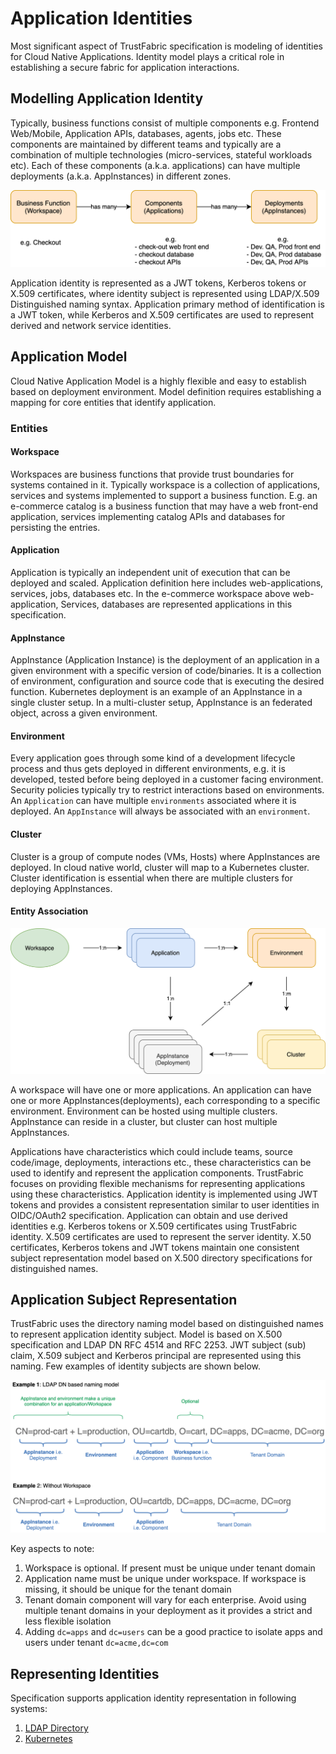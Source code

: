 # Application Identities

Most significant aspect of TrustFabric specification is modeling of identities for Cloud Native Applications. Identity model plays a critical role in establishing a secure fabric for application interactions.

## Modelling Application Identity

Typically, business functions consist of multiple components e.g. Frontend Web/Mobile, Application APIs, databases, agents, jobs etc.  These components are maintained by different teams and typically are a  combination of multiple technologies (micro-services, stateful workloads  etc). Each of these components (a.k.a. applications) can have multiple  deployments (a.k.a. AppInstances) in different zones.

![Application Components](../media/Application-Components.png)

Application identity is represented as a JWT tokens, Kerberos tokens or X.509 certificates, where identity subject is represented using LDAP/X.509 Distinguished naming syntax. Application primary method of identification is a JWT token, while Kerberos and X.509 certificates are used to represent derived and network service identities.

## Application Model

Cloud Native Application Model is a highly flexible and easy to establish based on deployment environment. Model definition requires establishing a mapping for core entities that identify application.

### Entities

#### Workspace

Workspaces are business functions that provide trust boundaries for systems contained in it. Typically workspace is a collection of applications, services and systems implemented to support a business function. E.g. an e-commerce catalog is a business function that may have a web front-end application, services implementing catalog APIs and databases for persisting the entries.

#### Application

Application is typically an independent unit of execution that can be deployed and scaled. Application definition here includes web-applications, services, jobs, databases etc. In the e-commerce workspace above web-application, Services, databases are represented applications in this specification.

#### AppInstance

AppInstance (Application Instance) is the deployment of an application in a given environment with a specific version of code/binaries. It is a collection of environment, configuration and source code that is executing the desired function. Kubernetes deployment is an example of an AppInstance in a single cluster setup. In a multi-cluster setup, AppInstance is an federated object, across a given environment.

#### Environment

Every application goes through some kind of a development lifecycle process and thus gets deployed in different environments,  e.g. it is developed, tested before being deployed in a customer facing environment. Security policies typically try to restrict interactions based on environments. An `Application` can have multiple `environments` associated where it is deployed. An `AppInstance` will always be associated with an `environment`.

#### Cluster

Cluster is a group of compute nodes (VMs, Hosts) where AppInstances are deployed. In cloud native world, cluster will map to a Kubernetes cluster. Cluster identification is essential when there are multiple clusters for deploying AppInstances.

#### Entity Association

![Application Model](../media/Application-Model.png)

A workspace will have one or more applications. An application can have one or more AppInstances(deployments), each corresponding to a specific environment. Environment can be hosted using multiple clusters. AppInstance can reside in a cluster, but cluster can host multiple AppInstances.

Applications have characteristics which could include teams, source code/image, deployments, interactions etc., these characteristics can be used to identify and represent the application components. TrustFabric focuses on providing flexible mechanisms for representing applications using these characteristics. Application identity is implemented using JWT tokens and provides a consistent representation similar to user identities in OIDC/OAuth2 specification. Application can obtain and use derived identities e.g. Kerberos tokens or X.509 certificates  using TrustFabric identity. X.509 certificates are used to represent the server identity. X.50 certificates, Kerberos tokens and JWT tokens maintain one consistent subject representation model based on X.500 directory specifications for distinguished names.

## Application Subject Representation

TrustFabric uses the directory naming model based on distinguished names to represent application identity subject. Model is based on X.500 specification and LDAP DN RFC 4514 and RFC 2253. JWT subject (sub) claim, X.509 subject and Kerberos principal are represented using this naming. Few examples of identity subjects are shown below.

![Application Identity DN Representation](../media/Application-Identity-DN.png)

Key aspects to note:

1. Workspace is optional. If present must be unique under tenant domain
1. Application name must be unique under workspace. If workspace is missing, it should be unique for the tenant domain 
1. Tenant domain component will vary for each enterprise. Avoid using multiple tenant domains in your deployment as it provides a strict and less flexible isolation
1. Adding `dc=apps` and `dc=users` can be a good practice to isolate apps and users under tenant `dc=acme,dc=com`

## Representing Identities

Specification supports application identity representation in following systems:

1. [LDAP Directory](./LDAP.md)
2. [Kubernetes](./K8S.md)

